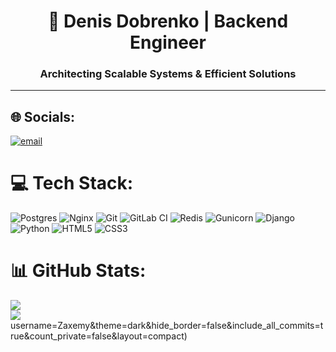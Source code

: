 <h1 align="center">🚀 Denis Dobrenko | Backend Engineer</h1>
<h3 align="center">Architecting Scalable Systems & Efficient Solutions</h3>

---

## 🌐 Socials:
[![email](https://img.shields.io/badge/Email-D14836?logo=gmail&logoColor=white)](mailto:ghghghguhggybv@gmail.com) 

# 💻 Tech Stack:
![Postgres](https://img.shields.io/badge/postgres-%23316192.svg?style=for-the-badge&logo=postgresql&logoColor=white) ![Nginx](https://img.shields.io/badge/nginx-%23009639.svg?style=for-the-badge&logo=nginx&logoColor=white) ![Git](https://img.shields.io/badge/git-%23F05033.svg?style=for-the-badge&logo=git&logoColor=white) ![GitLab CI](https://img.shields.io/badge/gitlab%20CI-%23181717.svg?style=for-the-badge&logo=gitlab&logoColor=white) ![Redis](https://img.shields.io/badge/redis-%23DD0031.svg?style=for-the-badge&logo=redis&logoColor=white) ![Gunicorn](https://img.shields.io/badge/gunicorn-%298729.svg?style=for-the-badge&logo=gunicorn&logoColor=white) ![Django](https://img.shields.io/badge/django-%23092E20.svg?style=for-the-badge&logo=django&logoColor=white) ![Python](https://img.shields.io/badge/python-3670A0?style=for-the-badge&logo=python&logoColor=ffdd54) ![HTML5](https://img.shields.io/badge/html5-%23E34F26.svg?style=for-the-badge&logo=html5&logoColor=white) ![CSS3](https://img.shields.io/badge/css3-%231572B6.svg?style=for-the-badge&logo=css3&logoColor=white)
# 📊 GitHub Stats:
![](https://github-readme-stats.vercel.app/api?username=Zaxemy&theme=dark&hide_border=false&include_all_commits=true&count_private=false)<br/>
![](https://nirzak-streak-stats.vercel.app/?user=Zaxemy&theme=dark&hide_border=false)<br/>
username=Zaxemy&theme=dark&hide_border=false&include_all_commits=true&count_private=false&layout=compact)

